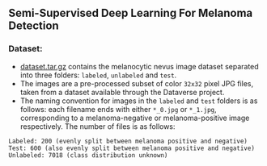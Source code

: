 ## Semi-Supervised Deep Learning For Melanoma Detection

### Dataset:

- [dataset.tar.gz](./dataset.tar.gz) contains the melanocytic nevus image dataset separated into three folders: `labeled`, `unlabeled` and `test`.
- The images are a pre-processed subset of color `32x32` pixel JPG files, taken from a dataset available through the Dataverse project.
- The naming convention for images in the `labeled` and `test` folders is as follows: each filename ends with either `*_0.jpg` or `*_1.jpg`, corresponding to a melanoma-negative or melanoma-positive image respectively. The number of files is as follows:
```
Labeled: 200 (evenly split between melanoma positive and negative)
Test: 600 (also evenly split between melanoma positive and negative)
Unlabeled: 7018 (class distribution unknown)
```
